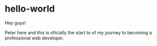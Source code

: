 # hello-world
Hey guys!

Peter here and this is oficially the start to of my journey to becoming a professional web developer.
